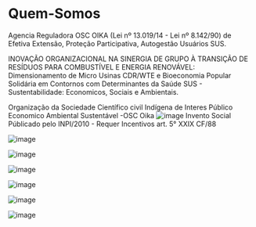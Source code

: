 # Quem-Somos
Agencia Reguladora OSC OIKA (Lei nº 13.019/14 - Lei nº 8.142/90) de Efetiva Extensão, Proteção Participativa, Autogestão Usuários SUS.

INOVAÇÃO ORGANIZACIONAL NA SINERGIA DE GRUPO À TRANSIÇÃO DE RESÍDUOS PARA COMBUSTÍVEL E ENERGIA RENOVÁVEL: Dimensionamento de Micro Usinas CDR/WTE e Bioeconomia Popular Solidária em Contornos com Determinantes da Saúde SUS - Sustentabilidade: Economicos, Sociais e Ambientais.

Organização da Sociedade Científico civil Indígena de Interes Público Economico Ambiental Sustentável -OSC Oika 
![image](https://user-images.githubusercontent.com/120027241/206472640-e9be798d-f087-4efb-9534-5ff73cf11636.png)
Invento Social Públicado pelo INPI/2010 - Requer Incentivos art. 5° XXIX CF/88

![image](https://user-images.githubusercontent.com/120027241/206685563-83785cf5-68f6-41c6-a46d-e339451c5d0c.png)

![image](https://user-images.githubusercontent.com/120027241/207114532-0db0ec44-af40-490a-a276-11a3353c498d.png)

![image](https://user-images.githubusercontent.com/120027241/208523898-4e2ed779-448d-4d62-b25e-282c87678d7f.png)

![image](https://user-images.githubusercontent.com/120027241/206484432-e2221bfa-f4f9-4150-8473-dbd8c20f3b9b.png)

![image](https://user-images.githubusercontent.com/120027241/208509628-78087ecd-ce79-46d8-904f-f45ee009dc5f.png)

![image](https://user-images.githubusercontent.com/120027241/206857034-c26d3204-ea19-45f4-9df1-24c0c2e653b8.png)
